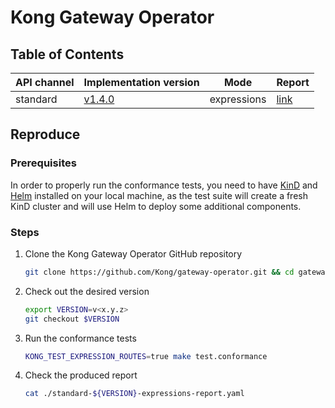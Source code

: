# Kong Gateway Operator

## Table of Contents

| API channel  | Implementation version                                                              | Mode        | Report                                                |
|--------------|-------------------------------------------------------------------------------------|-------------|-------------------------------------------------------|
| standard | [v1.4.0](https://github.com/Kong/gateway-operator/releases/tag/v1.4.0) | expressions | [link](./standard-v1.4.0-expressions-report.yaml) |

## Reproduce

### Prerequisites

In order to properly run the conformance tests, you need to have [KinD](https://github.com/kubernetes-sigs/kind)
and [Helm](https://github.com/helm/helm) installed on your local machine, as the
test suite will create a fresh KinD cluster and will use Helm to deploy some additional
components.

### Steps

1. Clone the Kong Gateway Operator GitHub repository

   ```bash
   git clone https://github.com/Kong/gateway-operator.git && cd gateway-operator
   ```

2. Check out the desired version

   ```bash
   export VERSION=v<x.y.z>
   git checkout $VERSION
   ```

3. Run the conformance tests

   ```bash
   KONG_TEST_EXPRESSION_ROUTES=true make test.conformance
   ```

4. Check the produced report

   ```bash
   cat ./standard-${VERSION}-expressions-report.yaml
   ```
